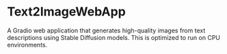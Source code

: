 # Text2ImageWebApp
A Gradio web application that generates high-quality images from text descriptions using Stable Diffusion models. This is optimized to run on CPU environments.

